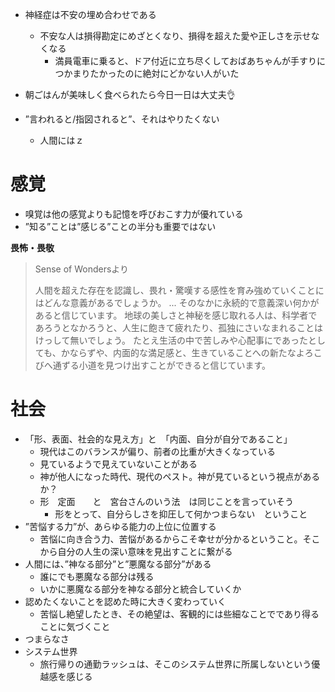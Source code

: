 - 神経症は不安の埋め合わせである
    - 不安な人は損得勘定にめざとくなり、損得を超えた愛や正しさを示せなくなる
        - 満員電車に乗ると、ドア付近に立ち尽くしておばあちゃんが手すりにつかまりたかったのに絶対にどかない人がいた

- 朝ごはんが美味しく食べられたら今日一日は大丈夫👌


- ”言われると/指図されると”、それはやりたくない
	- 人間にはｚ
# 感覚
- 嗅覚は他の感覚よりも記憶を呼びおこす力が優れている
- ”知る”ことは”感じる”ことの半分も重要ではない


**畏怖・畏敬**
> Sense of Wondersより
> 
> 人間を超えた存在を認識し、畏れ・驚嘆する感性を育み強めていくことにはどんな意義があるでしょうか。
> ...
> そのなかに永続的で意義深い何かがあると信じています。
> 地球の美しさと神秘を感じ取れる人は、科学者であろうとなかろうと、人生に飽きて疲れたり、孤独にさいなまれることはけっして無いでしょう。
> たとえ生活の中で苦しみや心配事にであったとしても、かならずや、内面的な満足感と、生きていることへの新たなよろこびへ通ずる小道を見つけ出すことができると信じています。

# 社会
- 「形、表面、社会的な見え方」と　「内面、自分が自分であること」
    - 現代はこのバランスが偏り、前者の比重が大きくなっている
    - 見ているようで見えていないことがある
    - 神が他人になった時代、現代のペスト。神が見ているという視点があるか？
    - 形　定面　　と　宮台さんのいう法　は同じことを言っていそう
        - 形をとって、自分らしさを抑圧して何かつまらない　ということ
- ”苦悩する力”が、あらゆる能力の上位に位置する
    - 苦悩に向き合う力、苦悩があるからこそ幸せが分かるということ。そこから自分の人生の深い意味を見出すことに繋がる
- 人間には、”神なる部分”と”悪魔なる部分”がある
    - 誰にでも悪魔なる部分は残る
    - いかに悪魔なる部分を神なる部分と統合していくか
- 認めたくないことを認めた時に大きく変わっていく
    - 苦悩し絶望したとき、その絶望は、客観的には些細なことでであり得ることに気づくこと
- つまらなさ
- システム世界
    - 旅行帰りの通勤ラッシュは、そこのシステム世界に所属しないという優越感を感じる
